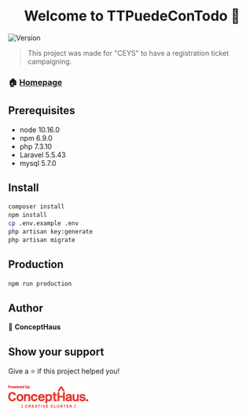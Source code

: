 <h1 align="center">Welcome to TTPuedeConTodo 👋</h1>
<p>
  <img alt="Version" src="https://img.shields.io/badge/version-2.0.0-blue.svg?cacheSeconds=2592000" />
</p>

> This project was made for "CEYS" to have a registration ticket campaigning.

### 🏠 [Homepage](https://github.com/ConceptHaus/makken_totaltech/tree/consiguetubicicleta)

## Prerequisites 

<ul>
  <li>
node 10.16.0
  </li>
 <li>
npm 6.9.0
  </li>
  <li>
php 7.3.10
  </li>
  <li>
Laravel 5.5.43
  </li>
  <li>
mysql 5.7.0
  </li>
</ul>


## Install

```sh
composer install
npm install
cp .env.example .env
php artisan key:generate 
php artisan migrate
```
## Production

```sh
npm run production 

```


## Author

👤 **ConceptHaus**


## Show your support

Give a ⭐️ if this project helped you!


<img diplay="flex" justify-content="center" alt="ConceptHaus" src="./public/img/concept-logo-01.png" />